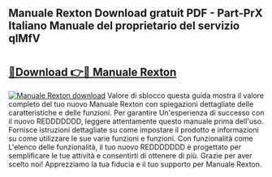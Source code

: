 ## Manuale Rexton Download gratuit PDF - Part-PrX Italiano Manuale del proprietario del servizio qlMfV

# <h2><a href="http://dfd8qbu.blite.top/?on=Manuale+Rexton">🔗Download 👉🔴 Manuale Rexton</a></h2>

[![Manuale Rexton download](https://i.imgur.com/lujVjoI.png)](http://dfd8qbu.blite.top/?on=Manuale+Rexton)
Valore di sblocco questa guida mostra il valore completo del tuo nuovo Manuale Rexton con spiegazioni dettagliate delle caratteristiche e delle funzioni. Per garantire Un'esperienza di successo con il nuovo REDDDDDDD, leggere attentamente questo manuale prima dell'uso. Fornisce istruzioni dettagliate su come impostare il prodotto e informazioni su come utilizzare le sue varie funzioni e funzioni. Con funzionalità come L'elenco delle funzionalità, il tuo nuovo REDDDDDDD è progettato per semplificare le tue attività e consentirti di ottenere di più. Grazie per aver scelto noi! Apprezziamo la tua fiducia e il tuo supporto per Manuale Rexton.
